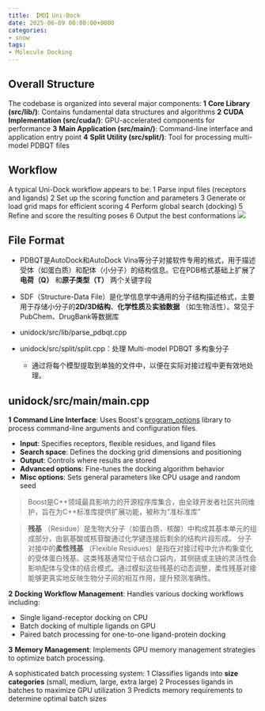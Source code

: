 ```yaml
---
title: 【MD】Uni-Dock
date: 2025-06-09 00:00:00+0000
categories: 
- snow
tags:
- Molecule Docking
---
```

## **Overall Structure**
The codebase is organized into several major components:
**1** **Core Library (****src/lib/****)**: Contains fundamental data structures and algorithms
**2** **CUDA Implementation (****src/cuda/****)**: GPU-accelerated components for performance
**3** **Main Application (****src/main/****)**: Command-line interface and application entry point
**4** **Split Utility (****src/split/****)**: Tool for processing multi-model PDBQT files

## Workflow
A typical Uni-Dock workflow appears to be:
1 Parse input files (receptors and ligands)
2 Set up the scoring function and parameters
3 Generate or load grid maps for efficient scoring
4 Perform global search (docking)
5 Refine and score the resulting poses
6 Output the best conformations
![](https://i.ibb.co/BVShhPJq/image.png)
## File Format
* PDBQT是AutoDock和AutoDock Vina等分子对接软件专用的格式，用于描述受体（如蛋白质）和配体（小分子）的结构信息。它在PDB格式基础上扩展了**电荷（Q）** 和**原子类型（T）** 两个关键字段
* SDF（Structure-Data File）是化学信息学中通用的分子结构描述格式，主要用于存储小分子的**2D/3D结构**、**化学性质**及**实验数据** （如生物活性）。常见于PubChem、DrugBank等数据库

* unidock/src/lib/parse_pdbqt.cpp
* unidock/src/split/split.cpp：处理 Multi-model PDBQT 多构象分子
  * 通过将每个模型提取到单独的文件中，以便在实际对接过程中更有效地处理。


## unidock/src/main/main.cpp
**1** **Command Line Interface**: Uses Boost's [program_options](vscode-file://vscode-app/Applications/Visual%20Studio%20Code.app/Contents/Resources/app/out/vs/code/electron-sandbox/workbench/workbench.html) library to process command-line arguments and configuration files.
* **Input**: Specifies receptors, flexible residues, and ligand files
* **Search space**: Defines the docking grid dimensions and positioning
* **Output**: Controls where results are stored
* **Advanced options**: Fine-tunes the docking algorithm behavior
* **Misc options**: Sets general parameters like CPU usage and random seed

> Boost是C++领域最具影响力的开源程序库集合，由全球开发者社区共同维护，旨在为C++标准库提供扩展功能，被称为“准标准库”

> **残基** （Residue）是生物大分子（如蛋白质、核酸）中构成其基本单元的组成部分，由氨基酸或核苷酸通过化学键连接后剩余的结构片段形成。
> 分子对接中的**柔性残基** （Flexible Residues）是指在对接过程中允许构象变化的受体蛋白残基。这类残基通常位于结合口袋内，其侧链或主链的灵活性会影响配体与受体的结合模式。通过模拟这些残基的动态调整，柔性残基对接能够更真实地反映生物分子间的相互作用，提升预测准确性。

**2** **Docking Workflow Management**: Handles various docking workflows including:
* Single ligand-receptor docking on CPU
* Batch docking of multiple ligands on GPU
* Paired batch processing for one-to-one ligand-protein docking


**3** **Memory Management**: Implements GPU memory management strategies to optimize batch processing.

A sophisticated batch processing system:
1 Classifies ligands into **size categories** (small, medium, large, extra large)
2 Processes ligands in batches to maximize GPU utilization
3 Predicts memory requirements to determine optimal batch sizes
